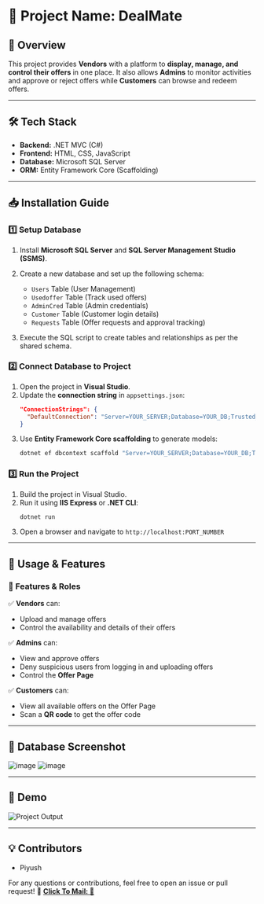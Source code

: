 # 📌 Project Name: DealMate

## 🚀 Overview
This project provides **Vendors** with a platform to **display, manage, and control their offers** in one place.
It also allows **Admins** to monitor activities and approve or reject offers while **Customers** can browse and redeem offers.

---

## 🛠 Tech Stack
- **Backend:** .NET MVC (C#)
- **Frontend:** HTML, CSS, JavaScript
- **Database:** Microsoft SQL Server
- **ORM:** Entity Framework Core (Scaffolding)

---

## 📥 Installation Guide

### 1️⃣ **Setup Database**
1. Install **Microsoft SQL Server** and **SQL Server Management Studio (SSMS)**.
2. Create a new database and set up the following schema:
   - `Users` Table (User Management)
   - `Usedoffer` Table (Track used offers)
   - `AdminCred` Table (Admin credentials)
   - `Customer` Table (Customer login details)
   - `Requests` Table (Offer requests and approval tracking)

3. Execute the SQL script to create tables and relationships as per the shared schema.

### 2️⃣ **Connect Database to Project**
1. Open the project in **Visual Studio**.
2. Update the **connection string** in `appsettings.json`:
   ```json
   "ConnectionStrings": {
     "DefaultConnection": "Server=YOUR_SERVER;Database=YOUR_DB;Trusted_Connection=True;"
   }
   ```
3. Use **Entity Framework Core scaffolding** to generate models:
   ```bash
   dotnet ef dbcontext scaffold "Server=YOUR_SERVER;Database=YOUR_DB;Trusted_Connection=True;" Microsoft.EntityFrameworkCore.SqlServer -o Models
   ```

### 3️⃣ **Run the Project**
1. Build the project in Visual Studio.
2. Run it using **IIS Express** or **.NET CLI**:
   ```bash
   dotnet run
   ```
3. Open a browser and navigate to `http://localhost:PORT_NUMBER`

---

## 📌 Usage & Features

### 🔹 Features & Roles
✅ **Vendors** can:
- Upload and manage offers
- Control the availability and details of their offers

✅ **Admins** can:
- View and approve offers
- Deny suspicious users from logging in and uploading offers
- Control the **Offer Page**

✅ **Customers** can:
- View all available offers on the Offer Page
- Scan a **QR code** to get the offer code

---

## 📸 Database Screenshot
![image](https://github.com/user-attachments/assets/37c04416-71eb-4fe4-be23-5b04d06e7933)
![image](https://github.com/user-attachments/assets/6eec40db-e8c1-4abf-93f0-ee2c16f74180)

---

## 👀 Demo
![Project Output](https://github.com/user-attachments/assets/1956e7ef-bb55-4e2d-8ad4-605f6f0d8cd2)

---



## 💡 Contributors
- Piyush

For any questions or contributions, feel free to open an issue or pull request! 🚀
**[Click To Mail: 📧](mailto:piyush9891779219@gmail.com)**
